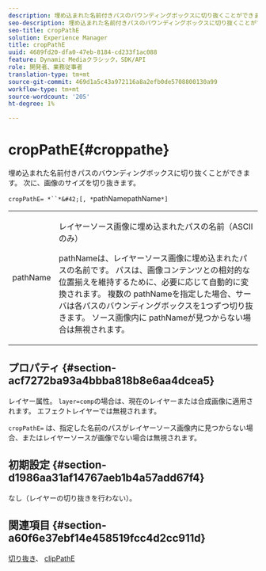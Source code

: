 ```yaml
---
description: 埋め込まれた名前付きパスのバウンディングボックスに切り抜くことができます。 次に、画像のサイズを切り抜きます。
seo-description: 埋め込まれた名前付きパスのバウンディングボックスに切り抜くことができます。 次に、画像のサイズを切り抜きます。
seo-title: cropPathE
solution: Experience Manager
title: cropPathE
uuid: 4689fd20-dfa0-47eb-8184-cd233f1ac088
feature: Dynamic Mediaクラシック，SDK/API
role: 開発者、業務従事者
translation-type: tm+mt
source-git-commit: 469d1a5c43a972116a8a2efb0de5708800130a99
workflow-type: tm+mt
source-wordcount: '205'
ht-degree: 1%

---
```



# cropPathE{#croppathe}

埋め込まれた名前付きパスのバウンディングボックスに切り抜くことができます。 次に、画像のサイズを切り抜きます。

`cropPathE= *``*&#42;[, *`pathNamepathName`*]`

<table id="table_598304852E844456AB3AC9FF1F178B71"> 
 <tbody> 
  <tr> 
   <td colname="col1"> <p><span class="codeph"><span class="varname"> pathName</span></span> </p> </td> 
   <td colname="col2"> <p>レイヤーソース画像に埋め込まれたパスの名前（ASCIIのみ） </p> <p> <span class="codeph"><span class="varname"> pathNameは、レイヤーソース画像に埋め込まれたパスの名前です。</span></span> パスは、画像コンテンツとの相対的な位置揃えを維持するために、必要に応じて自動的に変換されます。 複数の<span class="codeph"><span class="varname"> pathName</span></span>を指定した場合、サーバは各パスのバウンディングボックスを1つずつ切り抜きます。 ソース画像内に<span class="codeph"><span class="varname"> pathName</span></span>が見つからない場合は無視されます。 </p> </td> 
  </tr> 
 </tbody> 
</table>

## プロパティ {#section-acf7272ba93a4bbba818b8e6aa4dcea5}

レイヤー属性。 `layer=comp`の場合は、現在のレイヤーまたは合成画像に適用されます。 エフェクトレイヤーでは無視されます。

`cropPathE=` は、指定した名前のパスがレイヤーソース画像内に見つからない場合、またはレイヤーソースが画像でない場合は無視されます。

## 初期設定 {#section-d1986aa31af14767aeb1b4a57add67f4}

なし（レイヤーの切り抜きを行わない）。

## 関連項目 {#section-a60f6e37ebf14e458519fcc4d2cc911d}

[切り抜き](../../../../../is-api/http-ref/image-serving-api-ref/c-http-protocol-reference/c-command-reference/r-crop.md#reference-6fd0f6399966446ab4425ce050572eab)、 [clipPathE](../../../../../is-api/http-ref/image-serving-api-ref/c-http-protocol-reference/c-command-reference/r-clippath.md#reference-8139b1b52dc54749b51b109521ddf83d)
